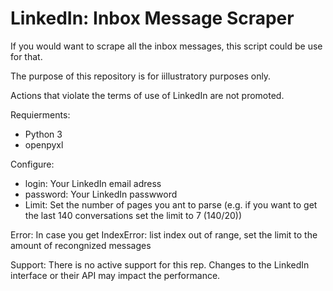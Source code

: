 # LinkedIn: Inbox Message Scraper
If you would want to scrape all the inbox messages, this script could be use for that.

The purpose of this repository is for iillustratory purposes only.

Actions that violate the terms of use of LinkedIn are not promoted.

Requierments:
- Python 3
- openpyxl

Configure:

- login: Your LinkedIn email adress
- password: Your LinkedIn passwword
- Limit: Set the number of pages you ant to parse (e.g. if you want to get the last 140 conversations set the limit to 7 (140/20))


Error: In case you get IndexError: list index out of range, set the limit to the amount of recongnized messages

Support: There is no active support for this rep. Changes to the LinkedIn interface or their API may impact the performance.
